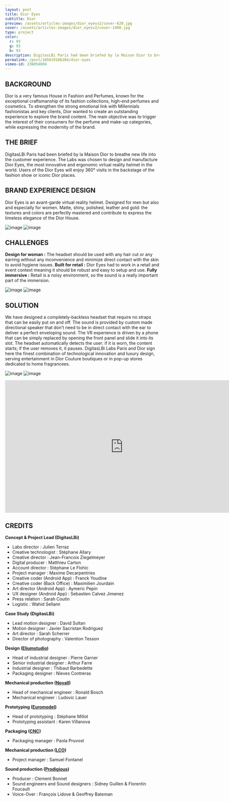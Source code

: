 ```yaml
---
layout: post
title: Dior Eyes
subtitle: Dior
preview: /assets/articles-images/dior_eyesv2/cover-620.jpg
cover: /assets/articles-images/dior_eyesv2/cover-1400.jpg
type: project
color:
  r: 93
  g: 93
  b: 93
description: DigitasLBi Paris had been briefed by la Maison Dior to breathe new life into the customer experience. The Labs was chosen to design and manufacture Dior Eyes, the most innovative and ergonomic virtual reality helmet in the world. Users of the Dior Eyes will enjoy 360° visits in the backstage of the fashion show or iconic Dior places.
permalink: /post/165619166204/dior-eyes
vimeo-id: 236054604
---
```


## BACKGROUND
Dior is a very famous House in Fashion and Perfumes, known for the exceptional craftsmanship of its fashion collections, high-end perfumes and cosmetics. To strengthen the strong emotional link with Millennials fashionistas and key clients, Dior wanted to create an outstanding experience to explore the brand content. The main objective was to trigger the interest of their consumers for the perfume and make-up categories, while expressing the modernity of the brand.

## THE BRIEF
DigitasLBi Paris had been briefed by la Maison Dior to breathe new life into the customer experience. The Labs was chosen to design and manufacture Dior Eyes, the most innovative and ergonomic virtual reality helmet in the world. Users of the Dior Eyes will enjoy 360° visits in the backstage of the fashion show or iconic Dior places.

## BRAND EXPERIENCE DESIGN
Dior Eyes is an avant-garde virtual reality helmet. Designed for men but also and especially for women. Matte, shiny, polished, leather and gold: the textures and colors are perfectly mastered and contribute to express the timeless elegance of the Dior House.


![image](/assets/articles-images/dior_eyesv2/02.jpg)
![image](/assets/articles-images/dior_eyesv2/03.jpg)



## CHALLENGES
**Design for woman :**
The headset should be used with any hair cut or any earring without any inconvenience and minimize direct contact with the skin to avoid hygiene issues.
**Built for retail :**
Dior Eyes had to work in a retail and event context meaning it should be robust and easy to setup and use.
**Fully immersive :**
Retail is a noisy environment, so the sound is a really important part of the immersion.


![image](/assets/articles-images/dior_eyesv2/04.jpg)
![image](/assets/articles-images/dior_eyesv2/05.jpg)



## SOLUTION
We have designed a completely-backless headset that require no straps that can be easily put on and off. The sound is provided by custom made directional speaker that don’t need to be in direct contact with the ear to deliver a perfect enveloping sound.
The VR experience is driven by a phone that can be simply replaced by opening the front panel and slide it into its slot.
The headset automatically detects the user: if it is worn, the content starts; if the user removes it, it pauses.
DigitasLBi Labs Paris and Dior sign here the finest combination of technological innovation and luxury design, serving entertainment in Dior Couture boutiques or in pop-up stores dedicated to home fragrancees.


![image](/assets/articles-images/dior_eyesv2/06.jpg)
![image](/assets/articles-images/dior_eyesv2/07.jpg)
<iframe src="https://player.vimeo.com/video/{{page.vimeo-id}}" width="770" height="433" frameborder="0" webkitallowfullscreen mozallowfullscreen allowfullscreen class="uk-responsive-width"></iframe>

## CREDITS

**Concept & Project Lead (DigitasLBi)**


- Labs director : Julien Terraz
- Creative technologist : Stéphane Allary
- Creative director : Jean-Francois Ziegelmeyer
- Digital producer : Matthieu Carton
- Account director : Stéphane Le Flohic
- Project manager : Maxime Decarpentries
- Creative coder (Android App) : Franck Youdine
- Creative coder (Back Office) : Maximilien Jourdain
- Art director (Android App) : Aymeric Pepin
- UX designer (Android App) : Sebastien Calvez Jimenez
- Press relation : Sarah Coutin
- Logistic : Wahid Sellami

**Case Study (DigitasLBi)**

- Lead motion designer : David Sultan
- Motion designer : Javier Sacristan Rodriguez
- Art director : Sarah Scherrer
- Director of photography : Valention Tesson

**Design ([Eliumstudio](http://www.eliumstudio.com/))**

- Head of industrial designer : Pierre Garner
- Senior industrial designer : Arthur Farre
- Industrial designer : Thibaut Barbedette
- Packaging designer : Nieves Contreras

**Mechanical production ([Novall](http://www.novall.fr/))**

- Head of mechanical engineer : Ronald Bosch
- Mechanical engineer : Ludovic Lauer

**Prototyping ([Euromodel](http://euromodel.fr/))**

- Head of prototyping : Stéphane Millot
- Prototyping assistant : Karen Villanova

**Packaging ([CNC](http://www.carton-nylon-coton.fr/fr/))**

- Packaging manager : Paola Pruvost

**Mechanical production ([LCO](https://www.arrkeurope.com/fr/groupe/arrk-en-details/arrklco-protomoule/))**

- Project manager : Samuel Fontanel

**Sound production ([Prodigious](http://www.prodigious.com/))**

- Producer : Clement Bonnet
- Sound engineers and Sound designers : Sidney Guillen & Florentin Foucault
- Voice-Over : François Lidove & Geoffrey Bateman
